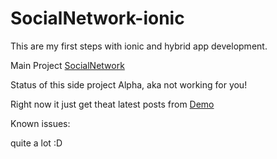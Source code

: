 # SocialNetwork-ionic

This are my first steps with ionic and hybrid app development. 

Main Project [SocialNetwork](https://github.com/andreas83/SocialNetwork)

Status of this side project Alpha, aka not working for you!

Right now it just get theat latest posts from [Demo](https://www.dasmerkendienie.com)

Known issues: 

quite a lot :D
